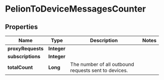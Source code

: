 
# PelionToDeviceMessagesCounter

## Properties
Name | Type | Description | Notes
------------ | ------------- | ------------- | -------------
**proxyRequests** | **Integer** |  | 
**subscriptions** | **Integer** |  | 
**totalCount** | **Long** | The number of all outbound requests sent to devices. | 



